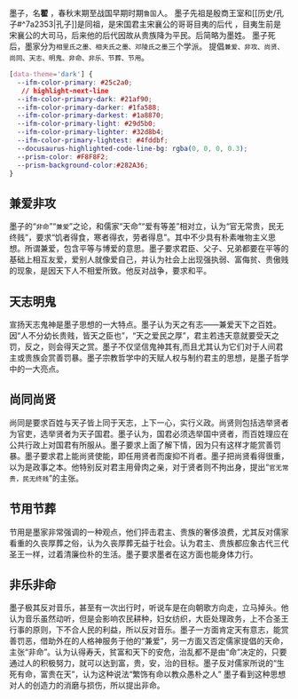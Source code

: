 墨子，名**翟** ，春秋末期至战国早期时期`鲁国`人。
墨子先祖是殷商王室和[[历史/孔子#^7a2353|孔子]]是同祖，是宋国君主宋襄公的哥哥目夷的后代 ，目夷生前是宋襄公的大司马，后来他的后代因故从贵族降为平民。后简略为墨姓。
墨子死后，墨家分为``相里氏之墨、相夫氏之墨、邓陵氏之墨``三个学派。
提倡`兼爱、非攻、尚贤、尚同、天志、明鬼、非命、非乐、节葬、节用`。

``` css
[data-theme='dark'] {
  --ifm-color-primary: #25c2a0;
   // highlight-next-line
  --ifm-color-primary-dark: #21af90;
  --ifm-color-primary-darker: #1fa588;
  --ifm-color-primary-darkest: #1a8870;
  --ifm-color-primary-light: #29d5b0;
  --ifm-color-primary-lighter: #32d8b4;
  --ifm-color-primary-lightest: #4fddbf;
  --docusaurus-highlighted-code-line-bg: rgba(0, 0, 0, 0.3);
  --prism-color: #F8F8F2;
  --prism-background-color:#282A36;
}
```

## 兼爱非攻

墨子的“`非命`”“`兼爱`”之论，和儒家“天命”“爱有等差”相对立，认为“官无常贵，民无终贱”，要求“饥者得食，寒者得衣，劳者得息”。其中不少具有朴素唯物主义思想。所谓兼爱，包含平等与博爱的意思。墨子要求君臣、父子、兄弟都要在平等的基础上相互友爱，爱别人就像爱自己，并认为社会上出现强执弱、富侮贫、贵傲贱的现象，是因天下人不相爱所致。他反对战争，要求和平。 

## 天志明鬼

宣扬天志鬼神是墨子思想的一大特点。墨子认为天之有志——兼爱天下之百姓。因“人不分幼长贵贱，皆天之臣也”，“天之爱民之厚”，君主若违天意就要受天之罚，反之，则会得天之赏。墨子不仅坚信鬼神其有,而且尤其认为它们对于人间君主或贵族会赏善罚暴。墨子宗教哲学中的天赋人权与制约君主的思想，是墨子哲学中的一大亮点。

## 尚同尚贤

尚同是要求百姓与天子皆上同于天志，上下一心，实行义政。尚贤则包括选举贤者为官吏，选举贤者为天子国君。墨子认为，国君必须选举国中贤者，而百姓理应在公共行政上对国君有所服从。墨子要求上面了解下情，因为只有这样才能赏善罚暴。墨子要求君上能尚贤使能，即任用贤者而废抑不肖者。墨子把尚贤看得很重，以为是政事之本。他特别反对君主用骨肉之亲，对于贤者则不拘出身，提出“`官无常贵，民无终贱`”的主张。 

## 节用节葬

节用是墨家非常强调的一种观点，他们抨击君主、贵族的奢侈浪费，尤其反对儒家看重的久丧厚葬之俗，认为久丧厚葬无益于社会。认为君主、贵族都应象古代三代圣王一样，过着清廉俭朴的生活。墨子要求墨者在这方面也能身体力行。

## 非乐非命

墨子极其反对音乐，甚至有一次出行时，听说车是在向朝歌方向走，立马掉头。他认为音乐虽然动听，但是会影响农民耕种，妇女纺织，大臣处理政务，上不合圣王行事的原则，下不合人民的利益，所以反对音乐。墨子一方面肯定天有意志，能赏善罚恶，借助外在的人格神服务于他的“兼爱”，另一方面又否定儒家提倡的天命，主张“非命”。认为认得寿夭，贫富和天下的安危，治乱都不是由“命”决定的，只要通过人的积极努力，就可以达到富，贵，安，治的目标。墨子反对儒家所说的“生死有命，富贵在天”，认为这种说法“繁饰有命以教众愚朴之人” 墨子看到这种思想对人的创造力的消磨与损伤，所以提出非命。
